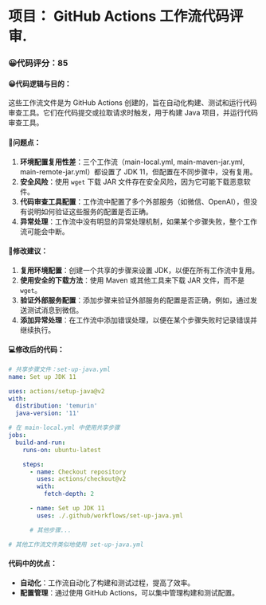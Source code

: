 # 项目： GitHub Actions 工作流代码评审.
### 😀代码评分：85
#### 😀代码逻辑与目的：
这些工作流文件是为 GitHub Actions 创建的，旨在自动化构建、测试和运行代码审查工具。它们在代码提交或拉取请求时触发，用于构建 Java 项目，并运行代码审查工具。

#### 🤔问题点：
1. **环境配置复用性差**：三个工作流（main-local.yml, main-maven-jar.yml, main-remote-jar.yml）都设置了 JDK 11，但配置在不同步骤中，没有复用。
2. **安全风险**：使用 `wget` 下载 JAR 文件存在安全风险，因为它可能下载恶意软件。
3. **代码审查工具配置**：工作流中配置了多个外部服务（如微信、OpenAI），但没有说明如何验证这些服务的配置是否正确。
4. **异常处理**：工作流中没有明显的异常处理机制，如果某个步骤失败，整个工作流可能会中断。

#### 🎯修改建议：
1. **复用环境配置**：创建一个共享的步骤来设置 JDK，以便在所有工作流中复用。
2. **使用安全的下载方法**：使用 Maven 或其他工具来下载 JAR 文件，而不是 `wget`。
3. **验证外部服务配置**：添加步骤来验证外部服务的配置是否正确，例如，通过发送测试消息到微信。
4. **添加异常处理**：在工作流中添加错误处理，以便在某个步骤失败时记录错误并继续执行。

#### 💻修改后的代码：
```yaml
# 共享步骤文件：set-up-java.yml
name: Set up JDK 11

uses: actions/setup-java@v2
with:
  distribution: 'temurin'
  java-version: '11'

# 在 main-local.yml 中使用共享步骤
jobs:
  build-and-run:
    runs-on: ubuntu-latest

    steps:
      - name: Checkout repository
        uses: actions/checkout@v2
        with:
          fetch-depth: 2

      - name: Set up JDK 11
        uses: ./.github/workflows/set-up-java.yml

      # 其他步骤...

# 其他工作流文件类似地使用 set-up-java.yml
```

#### 代码中的优点：
- **自动化**：工作流自动化了构建和测试过程，提高了效率。
- **配置管理**：通过使用 GitHub Actions，可以集中管理构建和测试配置。